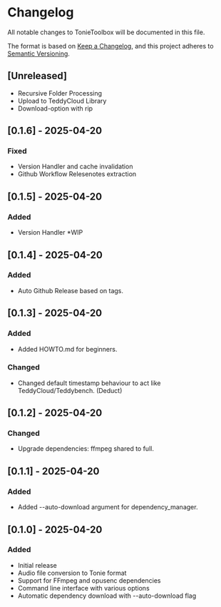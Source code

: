 # Changelog

All notable changes to TonieToolbox will be documented in this file.

The format is based on [Keep a Changelog](https://keepachangelog.com/en/1.0.0/),
and this project adheres to [Semantic Versioning](https://semver.org/spec/v2.0.0.html).

## [Unreleased]
- Recursive Folder Processing
- Upload to TeddyCloud Library
- Download-option with rip
## [0.1.6] - 2025-04-20
### Fixed
- Version Handler and cache invalidation
- Github Workflow Relesenotes extraction
## [0.1.5] - 2025-04-20
### Added
- Version Handler *WIP
## [0.1.4] - 2025-04-20
### Added
- Auto Github Release based on tags.
## [0.1.3] - 2025-04-20
### Added
- Added HOWTO.md for beginners.
### Changed
- Changed default timestamp behaviour to act like TeddyCloud/Teddybench. (Deduct)
## [0.1.2] - 2025-04-20
### Changed
- Upgrade dependencies: ffmpeg shared to full.
## [0.1.1] - 2025-04-20
### Added
- Added --auto-download argument for dependency_manager.
## [0.1.0] - 2025-04-20
### Added
- Initial release
- Audio file conversion to Tonie format
- Support for FFmpeg and opusenc dependencies
- Command line interface with various options
- Automatic dependency download with --auto-download flag